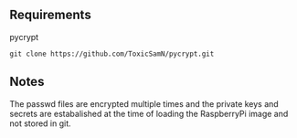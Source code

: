 ## Requirements 

pycrypt

```
git clone https://github.com/ToxicSamN/pycrypt.git
```

## Notes 
The passwd files are encrypted multiple times and the private keys and secrets are estabalished at the time of loading the RaspberryPi image and not stored in git.